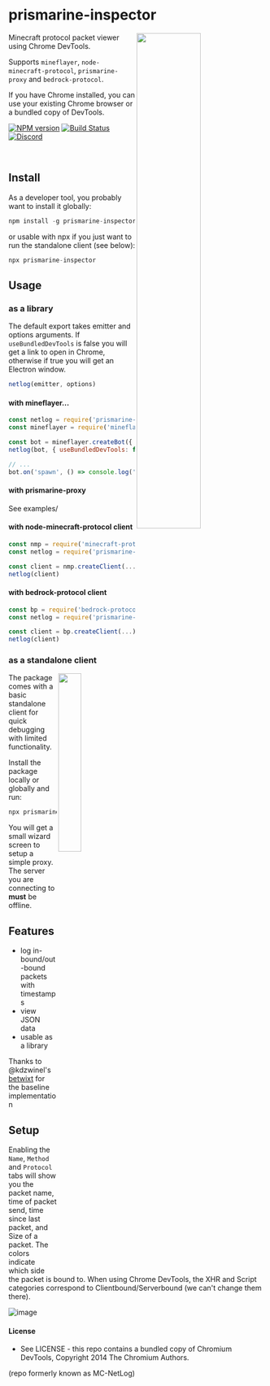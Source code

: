 # prismarine-inspector

<img align="right" src="https://user-images.githubusercontent.com/13713600/147316906-a8b99aea-0e17-4882-a1de-c70149a70916.png" width="50%" height="50%" />
Minecraft protocol packet viewer using Chrome DevTools.

Supports `mineflayer`, `node-minecraft-protocol`, `prismarine-proxy` and `bedrock-protocol`.

If you have Chrome installed, you can use your existing Chrome browser or a bundled copy of DevTools.

[![NPM version](https://img.shields.io/npm/v/prismarine-inspector.svg)](http://npmjs.com/package/prismarine-inspector)
[![Build Status](https://github.com/extremeheat/mc-netlog/workflows/CI/badge.svg)](https://github.com/extremeheat/mc-netlog/actions?query=workflow%3A%22CI%22)
[![Discord](https://img.shields.io/badge/chat-on%20discord-brightgreen.svg)](https://discord.gg/GsEFRM8)


<br/>

## Install

As a developer tool, you probably want to install it globally:

```js
npm install -g prismarine-inspector
```

or usable with npx if you just want to run the standalone client (see below):

```js
npx prismarine-inspector
```

## Usage

### as a library

The default export takes emitter and options arguments. If `useBundledDevTools` is false you will get a link to open in Chrome, otherwise if true you will get an Electron window.
```ts
netlog(emitter, options)
```

#### with mineflayer...

```js
const netlog = require('prismarine-inspector')
const mineflayer = require('mineflayer')

const bot = mineflayer.createBot({ 'host': 'localhost' })
netlog(bot, { useBundledDevTools: false })

// ...
bot.on('spawn', () => console.log('spawned'))
```

#### with prismarine-proxy

See examples/

#### with node-minecraft-protocol client

```js
const nmp = require('minecraft-protocol')
const netlog = require('prismarine-inspector')

const client = nmp.createClient(...)
netlog(client)
```

#### with bedrock-protocol client

```js
const bp = require('bedrock-protocol')
const netlog = require('prismarine-inspector')

const client = bp.createClient(...)
netlog(client)
```

### as a standalone client

<img align="right" src="https://user-images.githubusercontent.com/13713600/147315109-0508d97c-8d88-4db4-bf05-1abef29cd07a.png" width="30%" width="30%" />

The package comes with a basic standalone client for quick debugging with
limited functionality.

Install the package locally or globally and run:

```js
npx prismarine-inspector
```

You will get a small wizard screen to setup a simple proxy. The server you are connecting to **must** be offline.


## Features

* log in-bound/out-bound packets with timestamps
* view JSON data
* usable as a library

Thanks to @kdzwinel's [betwixt](https://github.com/kdzwinel/betwixt) for the baseline implementation

## Setup

Enabling the `Name`, `Method` and `Protocol` tabs will show you the packet name, time of packet send, time since last packet, and Size of a packet. The colors indicate which side the packet is bound to. When using Chrome DevTools, the XHR and Script categories correspond to Clientbound/Serverbound (we can't change them there).

![image](https://user-images.githubusercontent.com/13713600/147314846-ebdd99fb-4b95-4621-aa63-0f26819a8158.png)


#### License

* See LICENSE - this repo contains a bundled copy of Chromium DevTools, Copyright 2014 The Chromium Authors.

(repo formerly known as MC-NetLog)